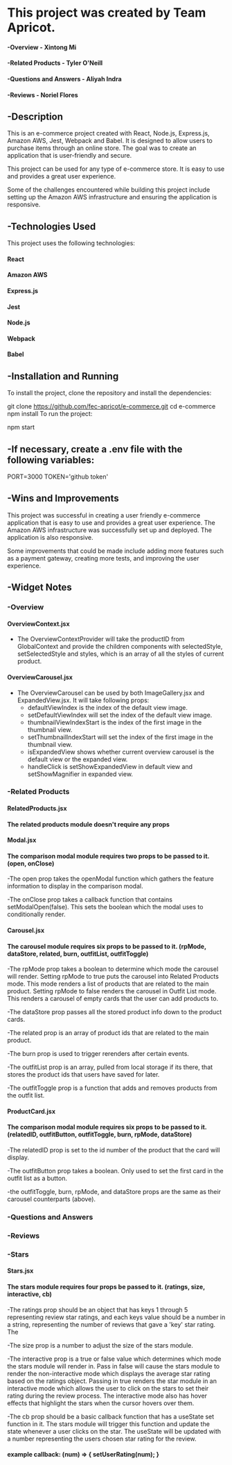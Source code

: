 # This project was created by Team Apricot.

#### -Overview - Xintong Mi

#### -Related Products - Tyler O'Neill

#### -Questions and Answers - Aliyah Indra

#### -Reviews - Noriel Flores

## -Description

This is an e-commerce project created with React, Node.js, Express.js, Amazon AWS, Jest, Webpack and Babel. It is designed to allow users to purchase items through an online store. The goal was to create an application that is user-friendly and secure.

This project can be used for any type of e-commerce store. It is easy to use and provides a great user experience.

Some of the challenges encountered while building this project include setting up the Amazon AWS infrastructure and ensuring the application is responsive.

## -Technologies Used

This project uses the following technologies:

#### React
#### Amazon AWS
#### Express.js
#### Jest
#### Node.js
#### Webpack
#### Babel

## -Installation and Running

To install the project, clone the repository and install the dependencies:

git clone https://github.com/fec-apricot/e-commerce.git
cd e-commerce
npm install
To run the project:

npm start

## -If necessary, create a .env file with the following variables:

PORT=3000
TOKEN='github token'

## -Wins and Improvements

This project was successful in creating a user friendly e-commerce application that is easy to use and provides a great user experience. The Amazon AWS infrastructure was successfully set up and deployed. The application is also responsive.

Some improvements that could be made include adding more features such as a payment gateway, creating more tests, and improving the user experience.

## -Widget Notes

### -Overview

#### OverviewContext.jsx
- The OverviewContextProvider will take the productID from GlobalContext and provide the children components with selectedStyle, setSelectedStyle and styles, which is an array of all the styles of current product.

#### OverviewCarousel.jsx
- The OverviewCarousel can be used by both ImageGallery.jsx and ExpandedView.jsx. It will take following props: 
  - defaultViewIndex is the index of the default view image.
  - setDefaultViewIndex will set the index of the default view image.
  - thumbnailViewIndexStart is the index of the first image in the thumbnail view.
  - setThumbnailIndexStart will set the index of the first image in the thumbnail view.
  - isExpandedView shows whether current overview carousel is the default view or the expanded view.
  - handleClick is setShowExpandedView in default view and setShowMagnifier in expanded view.


### -Related Products

#### RelatedProducts.jsx
#### The related products module doesn't require any props

#### Modal.jsx
#### The comparison modal module requires two props to be passed to it. (open, onClose)
-The open prop takes the openModal function which gathers the feature information to display in the comparison modal.

-The onClose prop takes a callback function that contains setModalOpen(false). This sets the boolean which the modal uses to conditionally render.

#### Carousel.jsx
#### The carousel module requires six props to be passed to it. (rpMode, dataStore, related, burn, outfitList, outfitToggle)
-The rpMode prop takes a boolean to determine which mode the carousel will render. Setting rpMode to true puts the carousel into Related Products mode. This mode renders a list of products that are related to the main product. Setting rpMode to false renders the carousel in Outfit List mode. This renders a carousel of empty cards that the user can add products to.

-The dataStore prop passes all the stored product info down to the product cards.

-The related prop is an array of product ids that are related to the main product.

-The burn prop is used to trigger rerenders after certain events.

-The outfitList prop is an array, pulled from local storage if its there, that stores the product ids that users have saved for later.

-The outfitToggle prop is a function that adds and removes products from the outfit list.

#### ProductCard.jsx
#### The comparison modal module requires six props to be passed to it. (relatedID, outfitButton, outfitToggle, burn, rpMode, dataStore)
-The relatedID prop is set to the id number of the product that the card will display.

-The outfitButton prop takes a boolean. Only used to set the first card in the outfit list as a button.

-the outfitToggle, burn, rpMode, and dataStore props are the same as their carousel counterparts (above).


### -Questions and Answers

### -Reviews

### -Stars

#### Stars.jsx
#### The stars module requires four props be passed to it. (ratings, size, interactive, cb)
-The ratings prop should be an object that has keys 1 through 5 representing review star ratings, and each keys value should be a number in a string, representing the number of reviews that gave a 'key' star rating.
The

-The size prop is a number to adjust the size of the stars module.

-The interactive prop is a true or false value which determines which mode the stars module will render in. Pass in false will cause the stars module to render the non-interactive mode which displays the average star rating based on the ratings object. Passing in true renders the star module in an interactive mode which allows the user to click on the stars to set their rating during the review process. The interactive mode also has hover effects that highlight the stars when the cursor hovers over them.

-The cb prop should be a basic callback function that has a useState set function in it. The stars module will trigger this function and update the state whenever a user clicks on the star. The useState will be updated with a number representing the users chosen star rating for the review.
#### example callback: (num) => { setUserRating(num); }

